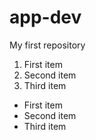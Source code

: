 # app-dev
My first repository

1. First item
2. Second item
3. Third item

- First item
- Second item
- Third item
